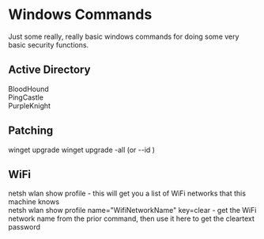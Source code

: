 # Windows Commands

Just some really, really basic windows commands for doing some very basic security functions.

## Active Directory 

BloodHound<br />
PingCastle<br />
PurpleKnight<br />

## Patching

winget upgrade
winget upgrade -all (or --id <idname>)<br />

## WiFi

netsh wlan show profile - this will get you a list of WiFi networks that this machine knows<br />
netsh wlan show profile name="WifiNetworkName" key=clear - get the WiFi network name from the prior command, then use it here to get the cleartext password<br />
